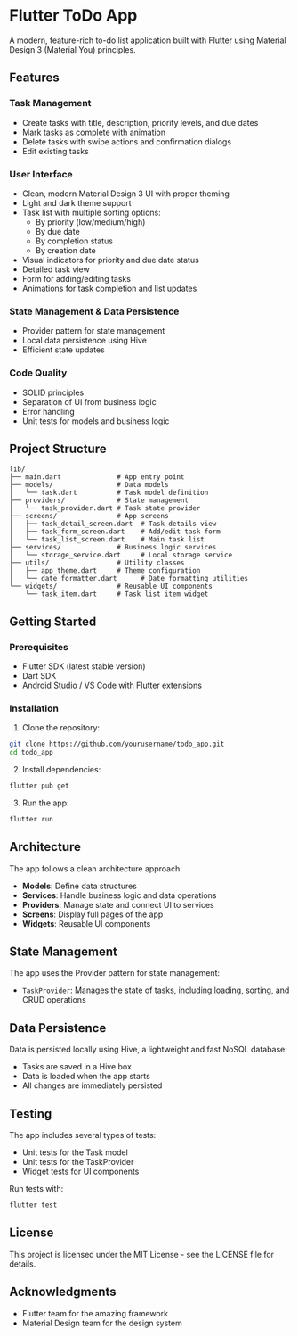 # Flutter ToDo App

A modern, feature-rich to-do list application built with Flutter using Material Design 3 (Material You) principles.

## Features

### Task Management
- Create tasks with title, description, priority levels, and due dates
- Mark tasks as complete with animation
- Delete tasks with swipe actions and confirmation dialogs
- Edit existing tasks

### User Interface
- Clean, modern Material Design 3 UI with proper theming
- Light and dark theme support
- Task list with multiple sorting options:
  - By priority (low/medium/high)
  - By due date
  - By completion status
  - By creation date
- Visual indicators for priority and due date status
- Detailed task view
- Form for adding/editing tasks
- Animations for task completion and list updates

### State Management & Data Persistence
- Provider pattern for state management
- Local data persistence using Hive
- Efficient state updates

### Code Quality
- SOLID principles
- Separation of UI from business logic
- Error handling
- Unit tests for models and business logic

## Project Structure

```
lib/
├── main.dart              # App entry point
├── models/                # Data models
│   └── task.dart          # Task model definition
├── providers/             # State management
│   └── task_provider.dart # Task state provider
├── screens/               # App screens
│   ├── task_detail_screen.dart  # Task details view
│   ├── task_form_screen.dart    # Add/edit task form
│   └── task_list_screen.dart    # Main task list
├── services/              # Business logic services
│   └── storage_service.dart     # Local storage service
├── utils/                 # Utility classes
│   ├── app_theme.dart     # Theme configuration
│   └── date_formatter.dart      # Date formatting utilities
└── widgets/               # Reusable UI components
    └── task_item.dart     # Task list item widget
```

## Getting Started

### Prerequisites
- Flutter SDK (latest stable version)
- Dart SDK
- Android Studio / VS Code with Flutter extensions

### Installation

1. Clone the repository:
```bash
git clone https://github.com/yourusername/todo_app.git
cd todo_app
```

2. Install dependencies:
```bash
flutter pub get
```

3. Run the app:
```bash
flutter run
```

## Architecture

The app follows a clean architecture approach:

- **Models**: Define data structures
- **Services**: Handle business logic and data operations
- **Providers**: Manage state and connect UI to services
- **Screens**: Display full pages of the app
- **Widgets**: Reusable UI components

## State Management

The app uses the Provider pattern for state management:
- `TaskProvider`: Manages the state of tasks, including loading, sorting, and CRUD operations

## Data Persistence

Data is persisted locally using Hive, a lightweight and fast NoSQL database:
- Tasks are saved in a Hive box
- Data is loaded when the app starts
- All changes are immediately persisted

## Testing

The app includes several types of tests:
- Unit tests for the Task model
- Unit tests for the TaskProvider
- Widget tests for UI components

Run tests with:
```bash
flutter test
```

## License

This project is licensed under the MIT License - see the LICENSE file for details.

## Acknowledgments

- Flutter team for the amazing framework
- Material Design team for the design system
